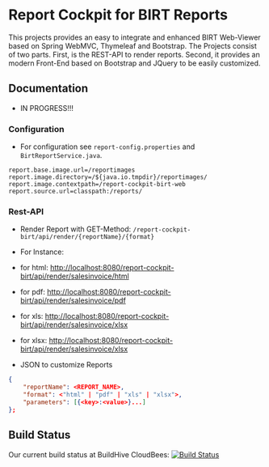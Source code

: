 # Report Cockpit for BIRT Reports

This projects provides an easy to integrate and enhanced BIRT Web-Viewer based on Spring WebMVC, Thymeleaf and Bootstrap. The Projects consist of two parts. First, is the REST-API to render reports. Second, it provides an modern Front-End based on Bootstrap and JQuery to be easily customized.

## Documentation

- IN PROGRESS!!!

### Configuration

- For configuration see `report-config.properties` and `BirtReportService.java`.

```
report.base.image.url=/reportimages
report.image.directory=/${java.io.tmpdir}/reportimages/
report.image.contextpath=/report-cockpit-birt-web
report.source.url=classpath:/reports/
```

### Rest-API

- Render Report with GET-Method: `/report-cockpit-birt/api/render/{reportName}/{format}`
- For Instance:
 - for html: [http://localhost:8080/report-cockpit-birt/api/render/salesinvoice/html](http://localhost:8080/report-cockpit-birt/api/render/salesinvoice/html)
 - for pdf:
 [http://localhost:8080/report-cockpit-birt/api/render/salesinvoice/pdf](http://localhost:8080/report-cockpit-birt/api/render/salesinvoice/pdf)
 - for xls:
 [http://localhost:8080/report-cockpit-birt/api/render/salesinvoice/xlsx](http://localhost:8080/report-cockpit-birt/api/render/salesinvoice/xlsx)
 - for xlsx:
 [http://localhost:8080/report-cockpit-birt/api/render/salesinvoice/xlsx](http://localhost:8080/report-cockpit-birt/api/render/salesinvoice/xlsx)


- JSON to customize Reports
```json
{
    "reportName": <REPORT_NAME>,
    "format": <"html" | "pdf" | "xls" | "xlsx">,
    "parameters": [{<key>:<value>}...]
};
```

## Build Status

Our current build status at BuildHive CloudBees: [![Build Status](https://buildhive.cloudbees.com/job/interseroh/job/report-cockpit-birt-web/badge/icon)](https://buildhive.cloudbees.com/job/interseroh/job/report-cockpit-birt-web/)
